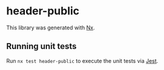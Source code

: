 # header-public

This library was generated with [Nx](https://nx.dev).

## Running unit tests

Run `nx test header-public` to execute the unit tests via [Jest](https://jestjs.io).
